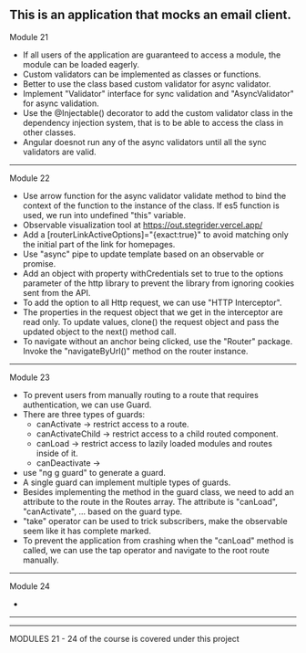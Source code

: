 This is an application that mocks an email client.
--------------------------------------------------
Module 21

- If all users of the application are guaranteed to access a module, the module can be loaded eagerly.
- Custom validators can be implemented as classes or functions.
- Better to use the class based custom validator for async validator.
- Implement "Validator" interface for sync validation and "AsyncValidator" for async validation.
- Use the @Injectable() decorator to add the custom validator class in the dependency injection system, 
	that is to be able to access the class in other classes.
- Angular doesnot run any of the async validators until all the sync validators are valid.

--------------------------------------------------
Module 22

- Use arrow function for the async validator validate method to bind the context of the function to the instance of the class.
  If es5 function is used, we run into undefined "this" variable.
- Observable visualization tool at https://out.stegrider.vercel.app/
- Add a [routerLinkActiveOptions]="{exact:true}" to avoid matching only the initial part of the link for homepages.
- Use "async" pipe to update template based on an observable or promise.
- Add an object with property withCredentials set to true to the options parameter of the http library to 
  prevent the library from ignoring cookies sent from the API.
- To add the option to all Http request, we can use "HTTP Interceptor".
- The properties in the request object that we get in the interceptor are read only.
  To update values, clone() the request object and pass the updated object to the next() method call.
- To navigate without an anchor being clicked, use the "Router" package.
  Invoke the "navigateByUrl()" method on the router instance.   
--------------------------------------------------
Module 23

- To prevent users from manually routing to a route that requires authentication, we can use Guard.
- There are three types of guards:
  - canActivate        -> restrict access to a route. 
  - canActivateChild   -> restrict access to a child routed component.
  - canLoad            -> restrict access to lazily loaded modules and routes inside of it.
  - canDeactivate      -> 
- use "ng g guard" to generate a guard.
- A single guard can implement multiple types of guards. 
- Besides implementing the method in the guard class, we need to add an attribute to the route in the Routes array.
  The attribute is "canLoad", "canActivate", ... based on the guard type.
- "take" operator can be used to trick subscribers, make the observable seem like it has complete marked.
- To prevent the application from crashing when the "canLoad" method is called, we can use the tap operator and 
  navigate to the root route manually.  
--------------------------------------------------
Module 24

- 
--------------------------------------------------




--------------------------------------------------
MODULES 21 - 24 of the course is covered under this project